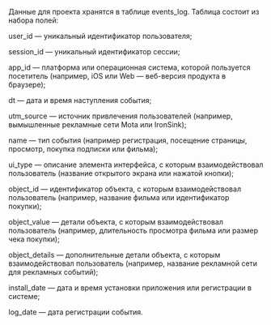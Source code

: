Данные для проекта хранятся в таблице events_log. Таблица состоит из набора полей:

user_id — уникальный идентификатор пользователя;

session_id — уникальный идентификатор сессии;

app_id — платформа или операционная система, которой пользуется посетитель (например, iOS или Web — веб-версия продукта в браузере);

dt — дата и время наступления события;

utm_source — источник привлечения пользователей (например, вымышленные рекламные сети Mota или IronSink);

name — тип события (например регистрация, посещение страницы, просмотр, покупка подписки или фильма);

ui_type — описание элемента интерфейса, с которым взаимодействовал пользователь (название открытого экрана или нажатой кнопки);

object_id — идентификатор объекта, с которым взаимодействовал пользователь (например, название фильма или идентификатор покупки);

object_value — детали объекта, с которым взаимодействовал пользователь (например, длительность просмотра фильма или размер чека покупки);

object_details — дополнительные детали объекта, с которым взаимодействовал пользователь (например, название рекламной сети для рекламных событий);

install_date — дата и время установки приложения или регистрации в системе;

log_date — дата регистрации события.
